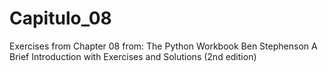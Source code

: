 # Capitulo_08
Exercises from Chapter 08 from: The Python Workbook Ben Stephenson A Brief Introduction with Exercises and Solutions (2nd edition)
